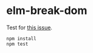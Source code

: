 # elm-break-dom

Test for [this issue](https://github.com/elm/html/issues/44).

```
npm install
npm test
```

